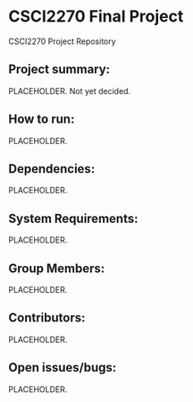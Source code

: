 # CSCI2270 Final Project
CSCI2270 Project Repository

## Project summary:

PLACEHOLDER. Not yet decided.

## How to run:

PLACEHOLDER.

## Dependencies:

PLACEHOLDER.

## System Requirements:

PLACEHOLDER.

## Group Members:

PLACEHOLDER.

## Contributors:

PLACEHOLDER.

## Open issues/bugs:

PLACEHOLDER.
